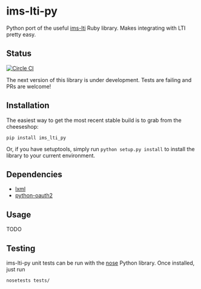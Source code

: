 # ims-lti-py

Python port of the useful [ims-lti](https://github.com/instructure/ims-lti) Ruby library. Makes integrating with LTI pretty easy.

## Status

[![Circle CI](https://circleci.com/gh/tophatmonocle/ims_lti_py.png?style=badge)](https://circleci.com/gh/tophatmonocle/ims_lti_py)

The next version of this library is under development. Tests are failing and PRs are welcome!

## Installation

The easiest way to get the most recent stable build is to grab from the cheeseshop:

```
pip install ims_lti_py
```

Or, if you have setuptools, simply run `python setup.py install` to install the library to your current environment.

## Dependencies

 * [lxml](https://github.com/lxml/lxml)
 * [python-oauth2](https://github.com/simplegeo/python-oauth2)

## Usage

TODO

## Testing
ims-lti-py unit tests can be run with the [nose](http://readthedocs.org/docs/nose/en/latest/) Python library. Once installed, just run

    nosetests tests/

